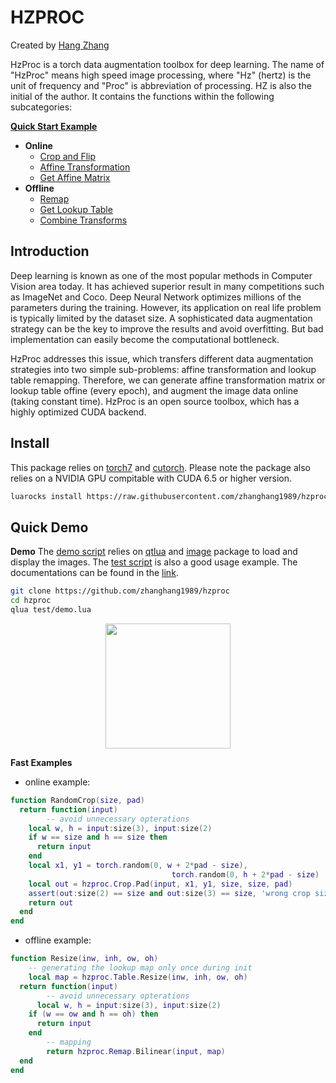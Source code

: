 #  HZPROC
Created by [Hang Zhang](http://www.hangzh.com)

HzProc is a torch data augmentation toolbox for deep learning.
The name of "HzProc" means high speed image processing, where "Hz" (hertz) 
is the unit of frequency and "Proc" is abbreviation of processing.
HZ is also the initial of the author. It contains the functions
within the following subcategories:

**[Quick Start Example](#quick-demo)**
* **Online** 
	- [Crop and Flip](./doc/index.md#crop-and-flip)
	- [Affine Transformation](./doc/index.md#affine-transformation) 
	- [Get Affine Matrix](./doc/index.md#get-affine-matrix) 
* **Offline**
	- [Remap](./doc/index.md#remap) 
	- [Get Lookup Table](./doc/index.md#get-lookup-table) 
	- [Combine Transforms](./doc/index.md#combine-transforms) 

## Introduction
Deep learning is known as one of the most popular methods in Computer 
Vision area today. 
It has achieved superior result in many competitions such as ImageNet and 
Coco. Deep Neural Network optimizes millions of the parameters during the 
training. 
However, its application on real life problem is typically limited by the 
dataset size. A sophisticated data augmentation strategy can be the 
key to improve the results and avoid overfitting. But bad 
implementation can easily become the computational bottleneck.

HzProc addresses this issue, which transfers different data 
augmentation strategies into two simple sub-problems: 
affine transformation and lookup table remapping. 
Therefore, we can generate affine transformation 
matrix or lookup table offine (every epoch), and augment the image data 
online (taking constant time). 
HzProc is an open source toolbox, which has a highly optimized CUDA 
backend. 

## Install
This package relies on [torch7](https://github.com/torch/torch7) and 
[cutorch](https://github.com/torch/cutorch). Please note the package
also relies on a NVIDIA GPU compitable with CUDA 6.5 or higher version.
```bash
luarocks install https://raw.githubusercontent.com/zhanghang1989/hzproc/master/hzproc-scm-1.rockspec
```

## Quick Demo
**Demo** The [demo script](./test/demo.lua) relies on [qtlua](https://github.com/torch/qtlua) and 
[image](https://github.com/torch/image) package to load and display 
the images. The [test script](./test/test.lua) is also a good usage example. 
The documentations can be found in the [link](./doc/index.md).

```bash
git clone https://github.com/zhanghang1989/hzproc
cd hzproc
qlua test/demo.lua
```
<div style="text-align:center"><img src ="./images/demo.gif" width="200" /></div>

**Fast Examples**
- online example:
```lua
function RandomCrop(size, pad)
  return function(input)
		-- avoid unnecessary opterations
    local w, h = input:size(3), input:size(2)
    if w == size and h == size then
      return input
    end
    local x1, y1 = torch.random(0, w + 2*pad - size), 
									torch.random(0, h + 2*pad - size)
    local out = hzproc.Crop.Pad(input, x1, y1, size, size, pad)
    assert(out:size(2) == size and out:size(3) == size, 'wrong crop size')
    return out
  end
end
```
- offline example:
```lua
function Resize(inw, inh, ow, oh)
	-- generating the lookup map only once during init
	local map = hzproc.Table.Resize(inw, inh, ow, oh)
  return function(input)
		-- avoid unnecessary opterations
	  local w, h = input:size(3), input:size(2)
    if (w == ow and h == oh) then
      return input
    end	
		-- mapping
		return hzproc.Remap.Bilinear(input, map)
  end
end

```


